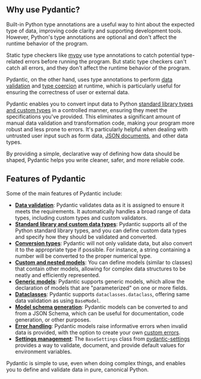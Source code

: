 
## Why use Pydantic?

Built-in Python type annotations are a useful way to hint about the expected type of data, improving code clarity and supporting development tools. However, Python's type annotations are optional and don't affect the runtime behavior of the program.

Static type checkers like [mypy](https://mypy-lang.org/) use type annotations to catch potential type-related errors before running the program. But static type checkers can't catch all errors, and they don't affect the runtime behavior of the program.

Pydantic, on the other hand, uses type annotations to perform [data validation](usage/validators.md) and [type coercion](usage/conversion_table.md) at runtime, which is particularly useful for ensuring the correctness of user or external data.

Pydantic enables you to convert input data to Python [standard library types and custom types](usage/types/types.md) in a controlled manner, ensuring they meet the specifications you've provided. This eliminates a significant amount of manual data validation and transformation code, making your program more robust and less prone to errors. It's particularly helpful when dealing with untrusted user input such as form data, [JSON documents](usage/json_schema.md), and other data types.

By providing a simple, declarative way of defining how data should be shaped, Pydantic helps you write cleaner, safer, and more reliable code.

## Features of Pydantic

Some of the main features of Pydantic include:

- [**Data validation**](usage/validators.md): Pydantic validates data as it is assigned to ensure it meets the requirements. It automatically handles a broad range of data types, including custom types and custom validators.
- [**Standard library and custom data types**](usage/types/types.md): Pydantic supports all of the Python standard library types, and you can define custom data types and specify how they should be validated and converted.
- [**Conversion types**](usage/conversion_table.md): Pydantic will not only validate data, but also convert it to the appropriate type if possible. For instance, a string containing a number will be converted to the proper numerical type.
- [**Custom and nested models**](usage/models.md): You can define models (similar to classes) that contain other models, allowing for complex data structures to be neatly and efficiently represented.
- [**Generic models**](usage/models.md#generic-models): Pydantic supports generic models, which allow the declaration of models that are "parameterized" on one or more fields.
- [**Dataclasses**](usage/dataclasses.md): Pydantic supports `dataclasses.dataclass`, offering same data validation as using `BaseModel`.
- [**Model schema generation**](usage/json_schema.md): Pydantic models can be converted to and from a JSON Schema, which can be useful for documentation, code generation, or other purposes.
- [**Error handling**](errors/errors.md): Pydantic models raise informative errors when invalid data is provided, with the option to create your own [custom errors](errors/errors.md#custom-errors).
- [**Settings management**](api/pydantic_settings.md): The `BaseSettings` class from [pydantic-settings](https://github.com/pydantic/pydantic-settings) provides a way to validate, document, and provide default values for environment variables.

Pydantic is simple to use, even when doing complex things, and enables you to define and validate data in pure, canonical Python.

